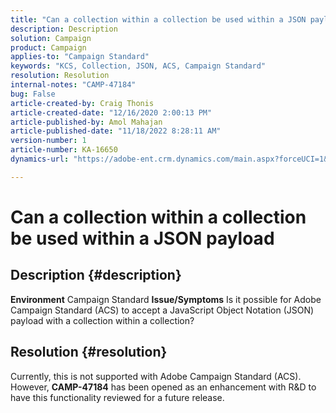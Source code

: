 ```yaml
---
title: "Can a collection within a collection be used within a JSON payload"
description: Description
solution: Campaign
product: Campaign
applies-to: "Campaign Standard"
keywords: "KCS, Collection, JSON, ACS, Campaign Standard"
resolution: Resolution
internal-notes: "CAMP-47184"
bug: False
article-created-by: Craig Thonis
article-created-date: "12/16/2020 2:00:13 PM"
article-published-by: Amol Mahajan
article-published-date: "11/18/2022 8:28:11 AM"
version-number: 1
article-number: KA-16650
dynamics-url: "https://adobe-ent.crm.dynamics.com/main.aspx?forceUCI=1&pagetype=entityrecord&etn=knowledgearticle&id=427fb3fd-a63f-eb11-a813-000d3a3038a2"

---
```

# Can a collection within a collection be used within a JSON payload

## Description {#description}

<b>Environment</b>
Campaign Standard
<b>Issue/Symptoms</b>
Is it possible for Adobe Campaign Standard (ACS) to accept a JavaScript Object Notation (JSON) payload with a collection within a collection?


## Resolution {#resolution}


Currently, this is not supported with Adobe Campaign Standard (ACS). However, <b>CAMP-47184</b> has been opened as an enhancement with R&D to have this functionality reviewed for a future release.
